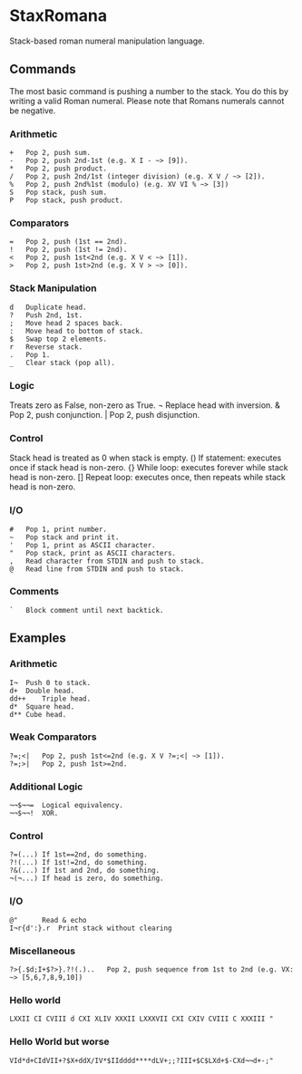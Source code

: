 # StaxRomana
Stack-based roman numeral manipulation language.

## Commands
The most basic command is pushing a number to the stack. You do this by writing a valid Roman numeral. Please note that Romans numerals cannot be negative.
### Arithmetic
	+	Pop 2, push sum.
	-	Pop 2, push 2nd-1st (e.g. X I - ~> [9]).
	*	Pop 2, push product.
	/	Pop 2, push 2nd/1st (integer division) (e.g. X V / ~> [2]).
	%	Pop 2, push 2nd%1st (modulo) (e.g. XV VI % ~> [3])
	S	Pop stack, push sum.
	P	Pop stack, push product.
### Comparators
	=	Pop 2, push (1st == 2nd).
	!	Pop 2, push (1st != 2nd).
	<	Pop 2, push 1st<2nd (e.g. X V < ~> [1]).
	>	Pop 2, push 1st>2nd (e.g. X V > ~> [0]).
### Stack Manipulation
	d	Duplicate head.
	?	Push 2nd, 1st.
	;	Move head 2 spaces back.
	:	Move head to bottom of stack.
	$	Swap top 2 elements.
	r	Reverse stack.
	.	Pop 1.
	_	Clear stack (pop all).
### Logic
Treats zero as False, non-zero as True.
	¬	Replace head with inversion.
	&	Pop 2, push conjunction.
	|	Pop 2, push disjunction.
### Control
Stack head is treated as 0 when stack is empty.
	()	If statement: executes once if stack head is non-zero.
	{}	While loop: executes forever while stack head is non-zero.
	[]	Repeat loop: executes once, then repeats while stack head is non-zero.
### I/O
	#	Pop 1, print number.
	~	Pop stack and print it.
	'	Pop 1, print as ASCII character.
	"	Pop stack, print as ASCII characters.
	,	Read character from STDIN and push to stack.
	@	Read line from STDIN and push to stack.
### Comments
	`	Block comment until next backtick.

## Examples
### Arithmetic
	I¬	Push 0 to stack.
	d+	Double head.
	dd++	Triple head.
	d*	Square head.
	d**	Cube head.
### Weak Comparators
	?=;<|	Pop 2, push 1st<=2nd (e.g. X V ?=;<| ~> [1]).
	?=;>|	Pop 2, push 1st>=2nd.
### Additional Logic
	¬¬$¬¬=	Logical equivalency.
	¬¬$¬¬!	XOR.
### Control 
	?=(...)	If 1st==2nd, do something.
	?!(...)	If 1st!=2nd, do something.
	?&(...)	If 1st and 2nd, do something.
	¬(¬...)	If head is zero, do something.
### I/O
	@"		Read & echo
	I¬r{d':}.r	Print stack without clearing
### Miscellaneous
	?>{.$d;I+$?>}.?!(.)..	Pop 2, push sequence from 1st to 2nd (e.g. VX: ~> [5,6,7,8,9,10])
### Hello world
	LXXII CI CVIII d CXI XLIV XXXII LXXXVII CXI CXIV CVIII C XXXIII "
### Hello World but worse
	VId*d+CIdVII+?$X+ddX/IV*$IIdddd****dLV+;;?III+$C$LXd+$-CXd¬¬d+-;"